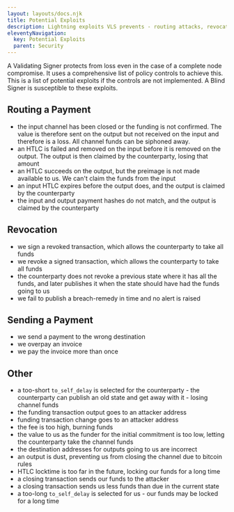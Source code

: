 ```yaml
---
layout: layouts/docs.njk
title: Potential Exploits
description: Lightning exploits VLS prevents - routing attacks, revocation failures, and payment vulnerabilities. How validation stops fund loss.
eleventyNavigation:
  key: Potential Exploits
  parent: Security
---
```



A Validating Signer protects from loss even in the case of a complete node compromise.  It uses a comprehensive list of policy controls to achieve this.  This is a list of potential exploits if the controls are not implemented.  A Blind Signer is susceptible to these exploits.

## Routing a Payment

* the input channel has been closed or the funding is not confirmed.  The value is therefore sent on the output but not received on the input and therefore is a loss.  All channel funds can be siphoned away.
* an HTLC is failed and removed on the input before it is removed on the output.  The output is then claimed by the counterparty, losing that amount
* an HTLC succeeds on the output, but the preimage is not made available to us.  We can't claim the funds from the input
* an input HTLC expires before the output does, and the output is claimed by the counterparty
* the input and output payment hashes do not match, and the output is claimed by the counterparty

## Revocation

* we sign a revoked transaction, which allows the counterparty to take all funds
* we revoke a signed transaction, which allows the counterparty to take all funds
* the counterparty does not revoke a previous state where it has all the funds, and later publishes it when the state should have had the funds going to us
* we fail to publish a breach-remedy in time and no alert is raised

## Sending a Payment

* we send a payment to the wrong destination
* we overpay an invoice
* we pay the invoice more than once

## Other

* a too-short `to_self_delay` is selected for the counterparty - the counterparty can publish an old state and get away with it - losing channel funds
* the funding transaction output goes to an attacker address
* funding transaction change goes to an attacker address
* the fee is too high, burning funds
* the value to us as the funder for the initial commitment is too low, letting the counterparty take the channel funds
* the destination addresses for outputs going to us are incorrect
* an output is dust, preventing us from closing the channel due to bitcoin rules
* HTLC locktime is too far in the future, locking our funds for a long time
* a closing transaction sends our funds to the attacker
* a closing transaction sends us less funds than due in the current state
* a too-long `to_self_delay` is selected for us - our funds may be locked for a long time

